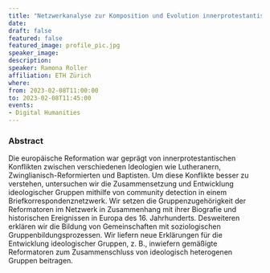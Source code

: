 ```yaml
---
title: "Netzwerkanalyse zur Komposition und Evolution innerprotestantischer Gruppen im 16. Jahrhundert"
date:
draft: false
featured: false
featured_image: profile_pic.jpg
speaker_image:
description:
speaker: Ramona Roller
affiliation: ETH Zürich
where:
from: 2023-02-08T11:00:00
to: 2023-02-08T11:45:00
events:
- Digital Humanities
---
```


### Abstract

Die europäische Reformation war geprägt von innerprotestantischen Konflikten zwischen verschiedenen Ideologien wie Lutheranern, Zwinglianisch-Reformierten und Baptisten. Um diese Konflikte besser zu verstehen, untersuchen wir die Zusammensetzung und Entwicklung ideologischer Gruppen mithilfe von community detection in einem Briefkorrespondenznetzwerk. Wir setzen die Gruppenzugehörigkeit der Reformatoren im Netzwerk in Zusammenhang mit ihrer Biografie und historischen Ereignissen in Europa des 16. Jahrhunderts. Desweiteren erklären wir die Bildung von Gemeinschaften mit soziologischen Gruppenbildungsprozessen. Wir liefern neue Erklärungen für die Entwicklung ideologischer Gruppen, z. B., inwiefern gemäßigte Reformatoren zum Zusammenschluss von ideologisch heterogenen Gruppen beitragen.
